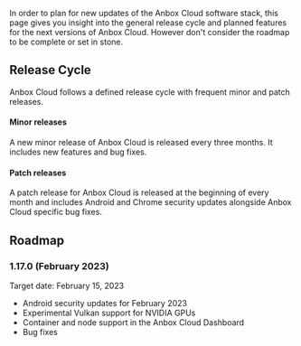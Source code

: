 In order to plan for new updates of the Anbox Cloud software stack, this page gives you insight into the general release cycle and planned features for the next versions of Anbox Cloud. However don't consider the roadmap to be complete or set in stone.

## Release Cycle

Anbox Cloud follows a defined release cycle with frequent minor and patch releases.

#### Minor releases

A new minor release of Anbox Cloud is released every three months. It includes new features and bug fixes.

#### Patch releases

A patch release for Anbox Cloud is released at the beginning of every month and includes Android and Chrome security updates alongside Anbox Cloud specific bug fixes.

## Roadmap

### 1.17.0 (February 2023)

Target date: February 15, 2023

* Android security updates for February 2023
* Experimental Vulkan support for NVIDIA GPUs
* Container and node support in the Anbox Cloud Dashboard
* Bug fixes